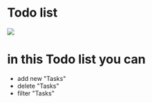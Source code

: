 # Todo list
 <img src="designe/desktop-preview.jpg" />

# in this Todo list you can
  * add new "Tasks"
  * delete "Tasks"
  * filter "Tasks"
